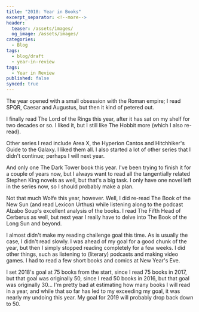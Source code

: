 ```yaml
---
title: "2018: Year in Books"
excerpt_separator: <!--more-->
header:
  teaser: /assets/images/
  og_image: /assets/images/
categories:
  - Blog
tags:
  - blog/draft
  - year-in-review
tags:
  - Year in Review
published: false
synced: true
---
```

The year opened with a small obsession with the Roman empire; I read SPQR, Caesar and Augustus, but then it kind of petered out.

I finally read The Lord of the Rings this year, after it has sat on my shelf for two decades or so. I liked it, but I still like The Hobbit more (which I also re-read).

Other series I read include Area X, the Hyperion Cantos and Hitchhiker's Guide to the Galaxy. I liked them all. I also started a lot of other series that I didn't continue; perhaps I will next year.

And only one The Dark Tower book this year. I've been trying to finish it for a couple of years now, but I always want to read all the tangentially related Stephen King novels as well, but that's a big task. I only have one novel left in the series now, so I should probably make a plan.

Not that much Wolfe this year, however. Well, I did re-read The Book of the New Sun (and read Lexicon Urthus) while listening along to the podcast Alzabo Soup's excellent analysis of the books. I read The Fifth Head of Cerberus as well, but next year I really have to delve into The Book of the Long Sun and beyond.

I almost didn't make my reading challenge goal this time. As is usually the case, I didn't read slowly. I was ahead of my goal for a good chunk of the year, but then I simply stopped reading completely for a few weeks. I did other things, such as listening to (literary) podcasts and making video games. I had to read a few short books and comics at New Year's Eve.

I set 2018's goal at 75 books from the start, since I read 75 books in 2017, but that goal was originally 50, since I read 50 books in 2016, but that goal was originally 30... I'm pretty bad at estimating how many books I will read in a year, and while that so far has led to my exceeding my goal, it was nearly my undoing this year. My goal for 2019 will probably drop back down to 50.
